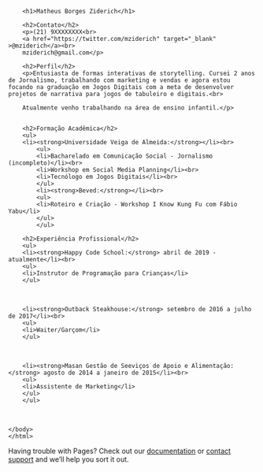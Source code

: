 <!DOCTYPE html>
<html lang="pt-br">
<head>
        <meta charset="utf-8">
        <meta name="description" content="Currículo Profissional">
        <title>Matheus Borges Ziderich</title>    
        <link type="text/css" rel="stylesheet" href="estilo.css">
    <style> 
        h1{font:}
    </style>
    </head>
    <body>
        
        <h1>Matheus Borges Ziderich</h1>
        
        <h2>Contato</h2> 
        <p>(21) 9XXXXXXXX<br> 
        <a href="https://twitter.com/mziderich" target="_blank" >@mziderich</a><br>
        mziderich@gmail.com</p> 

        <h2>Perfil</h2>
        <p>Entusiasta de formas interativas de storytelling. Cursei 2 anos de Jornalismo, trabalhando com marketing e vendas e agora estou focando na graduação em Jogos Digitais com a meta de desenvolver projetos de narrativa para jogos de tabuleiro e digitais.<br>

        Atualmente venho trabalhando na área de ensino infantil.</p>


        <h2>Formação Acadêmica</h2>
        <ul>
        <li><strong>Universidade Veiga de Almeida:</strong></li><br>
            <ul>
            <li>Bacharelado em Comunicação Social - Jornalismo (incompleto)</li><br>
            <li>Workshop em Social Media Planning</li><br>
            <li>Tecnólogo em Jogos Digitais</li><br>
            </ul>        
            <li><strong>Beved:</strong></li><br>
            <ul>    
            <li>Roteiro e Criação - Workshop I Know Kung Fu com Fábio Yabu</li>
            </ul>
            </ul>
        
        <h2>Experiência Profissional</h2>
        <ul>
        <li><strong>Happy Code School:</strong> abril de 2019 - atualmente</li><br>
        <ul>    
        <li>Instrutor de Programação para Crianças</li>
        </ul>    
<br>

        <li><strong>Outback Steakhouse:</strong> setembro de 2016 a julho de 2017</li><br>
        <ul>    
        <li>Waiter/Garçom</li>
        </ul>    
<br>

        <li><strong>Masan Gestão de Seeviços de Apoio e Alimentação:</strong> agosto de 2014 a janeiro de 2015</li><br>
        <ul>    
        <li>Assistente de Marketing</li>
        </ul>
        </ul>    
<br>
    
    </body>
    </html>

Having trouble with Pages? Check out our [documentation](https://help.github.com/categories/github-pages-basics/) or [contact support](https://github.com/contact) and we’ll help you sort it out.
